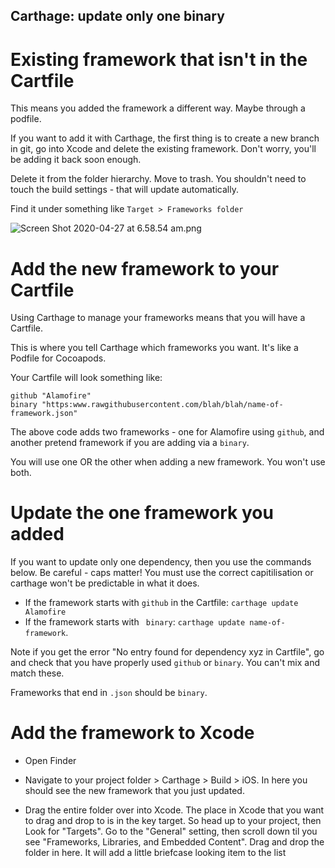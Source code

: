 ## Carthage: update only one binary

# Existing framework that isn't in the Cartfile

This means you added the framework a different way. Maybe through a podfile.

If you want to add it with Carthage, the first thing is to create a new branch in git, go into Xcode and delete the existing framework. Don't worry, you'll be adding it back soon enough.

Delete it from the folder hierarchy. Move to trash. You shouldn't need to touch the build settings - that will update automatically.

Find it under something like `Target > Frameworks folder`

![Screen Shot 2020-04-27 at 6.58.54 am.png](https://cdn.hashnode.com/res/hashnode/image/upload/v1587934746282/Pdst2tg53.png)

# Add the new framework to your Cartfile

Using Carthage to manage your frameworks means that you will have a Cartfile.

This is where you tell Carthage which frameworks you want. It's like a Podfile for Cocoapods.

Your Cartfile will look something like:
```
github "Alamofire"
binary "https:www.rawgithubusercontent.com/blah/blah/name-of-framework.json"
```

The above code adds two frameworks - one for Alamofire using `github`, and another pretend framework if you are adding via a `binary`.

You will use one OR the other when adding a new framework. You won't use both.

# Update the one framework you added

If you want to update only one dependency, then you use the commands below. Be careful - caps matter! You must use the correct capitilisation or carthage won't be predictable in what it does.

* If the framework starts with `github` in the Cartfile: `carthage update Alamofire`
* If the framework starts with ` binary`: `carthage update name-of-framework`. 

Note if you get the error "No entry found for dependency xyz in Cartfile", go and check that you have properly used `github` or `binary`. You can't mix and match these.

Frameworks that end in `.json` should be `binary`.

# Add the framework to Xcode

* Open Finder

* Navigate to your project folder > Carthage > Build > iOS. In here you should see the new framework that you just updated.

* Drag the entire folder over into Xcode. The place in Xcode that you want to drag and drop to is in the key target. So head up to your project, then Look for "Targets". Go to the "General" setting, then scroll down til you see "Frameworks, Libraries, and Embedded Content". Drag and drop the folder in here. It will add a little briefcase looking item to the list
